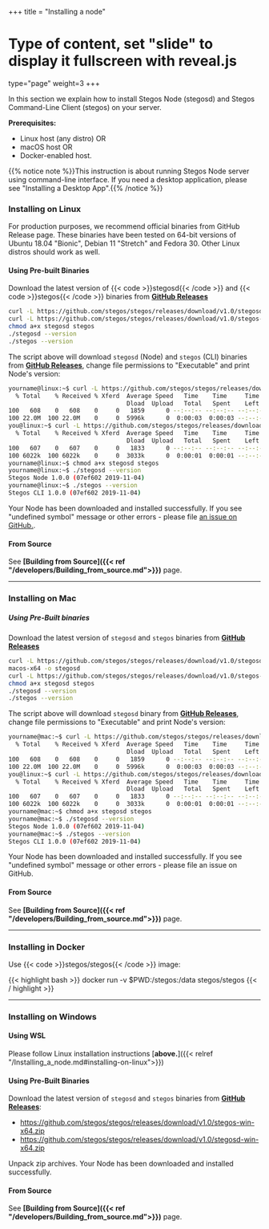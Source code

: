 +++
title = "Installing a node"
# Type of content, set "slide" to display it fullscreen with reveal.js
type="page"
weight=3
+++

In this section we explain how to install Stegos Node (stegosd) and Stegos Command-Line Client (stegos) on your server.

**Prerequisites:**

* Linux host (any distro) OR
* macOS host OR
* Docker-enabled host.

{{% notice note %}}This instruction is about running Stegos Node server using command-line interface. If you need a desktop application, please see "Installing a Desktop App".{{% /notice %}}

### Installing on Linux

For production purposes, we recommend official binaries from GitHub Release page. These binaries have been tested on 64-bit versions of Ubuntu 18.04 "Bionic", Debian 11 "Stretch" and Fedora 30. Other Linux distros should work as well.

#### Using Pre-built Binaries

Download the latest version of {{< code >}}stegosd{{< /code >}} and {{< code >}}stegos{{< /code >}} binaries from [**GitHub Releases**](https://github.com/stegos/stegos/releases)
```bash
curl -L https://github.com/stegos/stegos/releases/download/v1.0/stegosd-linux-x64 -o stegosd
curl -L https://github.com/stegos/stegos/releases/download/v1.0/stegos-linux-x64 -o stegos
chmod a+x stegosd stegos
./stegosd --version
./stegos --version
```

The script above will download `stegosd` (Node) and `stegos` (CLI) binaries from [**GitHub Releases**](https://github.com/stegos/stegos/releases), change file permissions to "Executable" and print Node's version:

```bash
yourname@linux:~$ curl -L https://github.com/stegos/stegos/releases/download/v1.0/stegosd-linux-x64 -o stegosd
  % Total    % Received % Xferd  Average Speed   Time    Time     Time  Current
                                 Dload  Upload   Total   Spent    Left  Speed
100   608    0   608    0     0   1859      0 --:--:-- --:--:-- --:--:--  1859
100 22.0M  100 22.0M    0     0  5996k      0  0:00:03  0:00:03 --:--:-- 7197k
you@linux:~$ curl -L https://github.com/stegos/stegos/releases/download/v1.0/stegos-linux-x64 -o stegos
  % Total    % Received % Xferd  Average Speed   Time    Time     Time  Current
                                 Dload  Upload   Total   Spent    Left  Speed
100   607    0   607    0     0   1833      0 --:--:-- --:--:-- --:--:--  1833
100 6022k  100 6022k    0     0  3033k      0  0:00:01  0:00:01 --:--:-- 5435k
yourname@linux:~$ chmod a+x stegosd stegos
yourname@linux:~$ ./stegosd --version
Stegos Node 1.0.0 (07ef602 2019-11-04)
yourname@linux:~$ ./stegos --version
Stegos CLI 1.0.0 (07ef602 2019-11-04)
```

Your Node has been downloaded and installed successfully.
If you see "undefined symbol" message or other errors - please file [an issue on GitHub.](https://github.com/stegos/stegos/issues). 

#### From Source

See **[Building from Source]({{< ref "/developers/Building_from_source.md">}})** page.
___

### Installing on Mac


##### Using Pre-Built binaries

Download the latest version of `stegosd` and `stegos` binaries from [**GitHub Releases**](https://github.com/stegos/stegos/releases)

```bash
curl -L https://github.com/stegos/stegos/releases/download/v1.0/stegosd-
macos-x64 -o stegosd
curl -L https://github.com/stegos/stegos/releases/download/v1.0/stegos-macos-x64 -o stegos
chmod a+x stegosd stegos
./stegosd --version
./stegos --version
```

The script above will download `stegosd` binary from [**GitHub Releases**](https://github.com/stegos/stegos/releases), change file permissions to "Executable" and print Node's version:

```bash
yourname@mac:~$ curl -L https://github.com/stegos/stegos/releases/download/v1.0/stegosd-macos-x64 -o stegosd
  % Total    % Received % Xferd  Average Speed   Time    Time     Time  Current
                                 Dload  Upload   Total   Spent    Left  Speed
100   608    0   608    0     0   1859      0 --:--:-- --:--:-- --:--:--  1859
100 22.0M  100 22.0M    0     0  5996k      0  0:00:03  0:00:03 --:--:-- 7197k
you@linux:~$ curl -L https://github.com/stegos/stegos/releases/download/v1.0/stegos-macos-x64 -o stegos
  % Total    % Received % Xferd  Average Speed   Time    Time     Time  Current
                                 Dload  Upload   Total   Spent    Left  Speed
100   607    0   607    0     0   1833      0 --:--:-- --:--:-- --:--:--  1833
100 6022k  100 6022k    0     0  3033k      0  0:00:01  0:00:01 --:--:-- 5435k
yourname@mac:~$ chmod a+x stegosd stegos
yourname@mac:~$ ./stegosd --version
Stegos Node 1.0.0 (07ef602 2019-11-04)
yourname@mac:~$ ./stegos --version
Stegos CLI 1.0.0 (07ef602 2019-11-04)
```

Your Node has been downloaded and installed successfully.
If you see "undefined symbol" message or other errors - please file an issue on GitHub.

#### From Source

See **[Building from Source]({{< ref "/developers/Building_from_source.md">}})** page.
___

### Installing in Docker

Use {{< code >}}stegos/stegos{{< /code >}} image:

{{< highlight bash >}}
docker run -v $PWD:/stegos:/data stegos/stegos
{{< / highlight >}}
___

### Installing on Windows

#### Using WSL

Please follow Linux installation instructions [**above.**]({{< relref "/Installing_a_node.md#installing-on-linux">}})

#### Using Pre-Built Binaries

Download the latest version of `stegosd` and `stegos` binaries from [**GitHub Releases**](https://github.com/stegos/stegos/releases):

- https://github.com/stegos/stegos/releases/download/v1.0/stegos-win-x64.zip
- https://github.com/stegos/stegos/releases/download/v1.0/stegosd-win-x64.zip

Unpack zip archives. Your Node has been downloaded and installed successfully.

#### From Source

See **[Building from Source]({{< ref "/developers/Building_from_source.md">}})** page.
